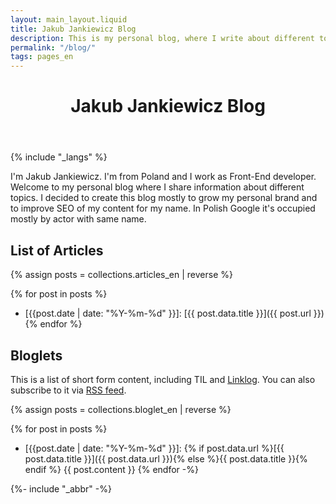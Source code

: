 ```yaml
---
layout: main_layout.liquid
title: Jakub Jankiewicz Blog
description: This is my personal blog, where I write about different topics that interests me.
permalink: "/blog/"
tags: pages_en
---
```


<header>
 <h1>Jakub Jankiewicz Blog</h1>
</header>

{% include "_langs" %}

I'm Jakub Jankiewicz. I'm from Poland and I work as Front-End developer.
Welcome to my personal blog where I share information about different topics.
I decided to create this blog mostly to grow my personal brand and to improve
SEO of my content for my name. In Polish Google it's occupied mostly by actor
with same name.

## List of Articles

{% assign posts = collections.articles_en | reverse %}

{% for post in posts %}
* [{{post.date | date: "%Y-%m-%d" }}]: [{{ post.data.title }}]({{ post.url }})
{% endfor %}

## Bloglets

This is a list of short form content, including TIL and
[Linklog](https://en.wikipedia.org/wiki/Linklog). You can also subscribe to it via
[RSS feed](/bloglet/rss.xml).

{% assign posts = collections.bloglet_en | reverse %}

{% for post in posts %}
* [{{post.date | date: "%Y-%m-%d" }}]: {% if post.data.url %}[{{ post.data.title }}]({{ post.data.url }}){% else %}{{ post.data.title }}{% endif %} {{ post.content }}
{% endfor -%}

{%- include "_abbr" -%}

